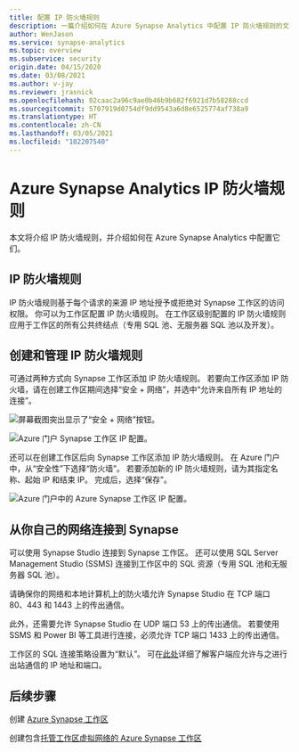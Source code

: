 ```yaml
---
title: 配置 IP 防火墙规则
description: 一篇介绍如何在 Azure Synapse Analytics 中配置 IP 防火墙规则的文章
author: WenJason
ms.service: synapse-analytics
ms.topic: overview
ms.subservice: security
origin.date: 04/15/2020
ms.date: 03/08/2021
ms.author: v-jay
ms.reviewer: jrasnick
ms.openlocfilehash: 02caac2a96c9ae0b46b9b682f6921d7b58288ccd
ms.sourcegitcommit: 5707919d0754df9dd9543a6d8e6525774af738a9
ms.translationtype: HT
ms.contentlocale: zh-CN
ms.lasthandoff: 03/05/2021
ms.locfileid: "102207540"
---
```

# <a name="azure-synapse-analytics-ip-firewall-rules"></a>Azure Synapse Analytics IP 防火墙规则

本文将介绍 IP 防火墙规则，并介绍如何在 Azure Synapse Analytics 中配置它们。

## <a name="ip-firewall-rules"></a>IP 防火墙规则

IP 防火墙规则基于每个请求的来源 IP 地址授予或拒绝对 Synapse 工作区的访问权限。 你可以为工作区配置 IP 防火墙规则。 在工作区级别配置的 IP 防火墙规则应用于工作区的所有公共终结点（专用 SQL 池、无服务器 SQL 池以及开发）。

## <a name="create-and-manage-ip-firewall-rules"></a>创建和管理 IP 防火墙规则

可通过两种方式向 Synapse 工作区添加 IP 防火墙规则。 若要向工作区添加 IP 防火墙，请在创建工作区期间选择“安全 + 网络”，并选中“允许来自所有 IP 地址的连接”。

![屏幕截图突出显示了“安全 + 网络”按钮。](./media/synpase-workspace-ip-firewall/ip-firewall-1.png)

![Azure 门户 Synapse 工作区 IP 配置。](./media/synpase-workspace-ip-firewall/ip-firewall-2.png)

还可以在创建工作区后向 Synapse 工作区添加 IP 防火墙规则。 在 Azure 门户中，从“安全性”下选择“防火墙”。 若要添加新的 IP 防火墙规则，请为其指定名称、起始 IP 和结束 IP。 完成后，选择“保存”。

![Azure 门户中的 Azure Synapse 工作区 IP 配置。](./media/synpase-workspace-ip-firewall/ip-firewall-3.png)

## <a name="connect-to-synapse-from-your-own-network"></a>从你自己的网络连接到 Synapse

可以使用 Synapse Studio 连接到 Synapse 工作区。 还可以使用 SQL Server Management Studio (SSMS) 连接到工作区中的 SQL 资源（专用 SQL 池和无服务器 SQL 池）。

请确保你的网络和本地计算机上的防火墙允许 Synapse Studio 在 TCP 端口 80、443 和 1443 上的传出通信。

此外，还需要允许 Synapse Studio 在 UDP 端口 53 上的传出通信。 若要使用 SSMS 和 Power BI 等工具进行连接，必须允许 TCP 端口 1433 上的传出通信。

工作区的 SQL 连接策略设置为“默认”。 可在[此处](../../azure-sql/database/connectivity-architecture.md#connection-policy)详细了解客户端应允许与之进行出站通信的 IP 地址和端口。




## <a name="next-steps"></a>后续步骤

创建 [Azure Synapse 工作区](../quickstart-create-workspace.md)

创建包含[托管工作区虚拟网络的 Azure Synapse 工作区](./synapse-workspace-managed-vnet.md)